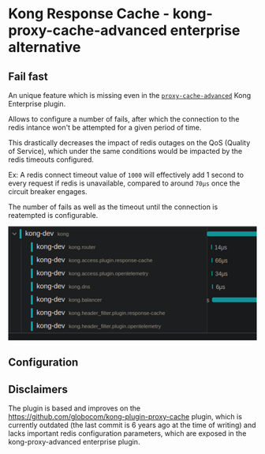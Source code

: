 # Kong Response Cache - kong-proxy-cache-advanced enterprise alternative

## Fail fast

An unique feature which is missing even in the [`proxy-cache-advanced`](https://docs.konghq.com/hub/kong-inc/proxy-cache-advanced/configuration/) Kong Enterprise plugin.

Allows to configure a number of fails, after which the connection to the redis intance won't be attempted for a given period of time.

This drastically decreases the impact of redis outages on the QoS (Quality of Service), which under the same conditions would be impacted by the redis timeouts configured.

Ex: A redis connect timeout value of `1000` will effectively add 1 second to every request if redis is unavailable, compared to around `70μs` once the circuit breaker engages.

The number of fails as well as the timeout until the connection is reatempted is configurable.

![image](./docs/otel.png)

## Configuration

## Disclaimers

The plugin is based and improves on the <https://github.com/globocom/kong-plugin-proxy-cache> plugin, which is currently outdated (the last commit is 6 years ago at the time of writing) and lacks important redis configuration parameters, which are exposed in the kong-proxy-advanced enterprise plugin.

